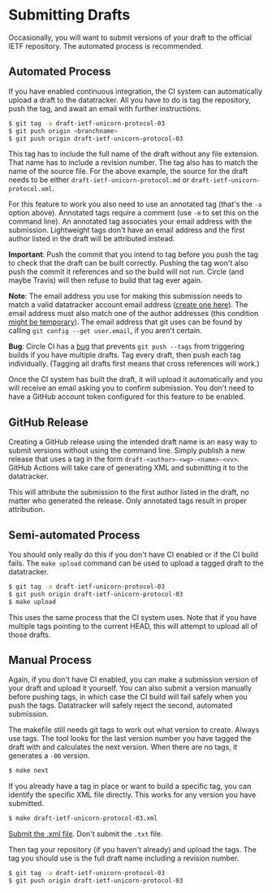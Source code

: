 # Submitting Drafts

Occasionally, you will want to submit versions of your draft to the official
IETF repository.  The automated process is recommended.


## Automated Process

If you have enabled continuous integration, the CI system can automatically
upload a draft to the datatracker.  All you have to do is tag the repository,
push the tag, and await an email with further instructions.

```sh
$ git tag -a draft-ietf-unicorn-protocol-03
$ git push origin <branchname>
$ git push origin draft-ietf-unicorn-protocol-03
```

This tag has to include the full name of the draft without any file extension.
That name has to include a revision number.  The tag also has to match the name
of the source file.  For the above example, the source for the draft needs to
be either `draft-ietf-unicorn-protocol.md` or
`draft-ietf-unicorn-protocol.xml`.

For this feature to work you also need to use an annotated tag (that's the `-a`
option above).  Annotated tags require a comment (use `-m` to set this on the
command line).  An annotated tag associates your email address with the
submission.  Lightweight tags don't have an email address and the first author
listed in the draft will be attributed instead.

**Important**: Push the commit that you intend to tag before you push the tag
to check that the draft can be built correctly.  Pushing the tag won't also
push the commit it references and so the build will not run. Circle (and maybe
Travis) will then refuse to build that tag ever again.

**Note**: The email address you use for making this submission needs to match a
valid datatracker account email address ([create one
here](https://datatracker.ietf.org/accounts/create/)).  The email address must
also match one of the author addresses (this condition [might be
temporary](https://trac.tools.ietf.org/tools/ietfdb/ticket/2390)).  The email
address that git uses can be found by calling `git config --get user.email`, if
you aren't certain.

**Bug**: Circle CI has a [bug](https://support.circleci.com/hc/en-us/articles/115013854347-Jobs-builds-not-triggered-when-pushing-tag)
that prevents `git push --tags` from triggering builds if you have multiple drafts.
Tag every draft, then push each tag individually.  (Tagging all drafts first means
that cross references will work.)

Once the CI system has built the draft, it will upload it automatically and you
will receive an email asking you to confirm submission.  You don't need to have
a GitHub account token configured for this feature to be enabled.


## GitHub Release

Creating a GitHub release using the intended draft name is an easy way to submit
versions without using the command line.  Simply publish a new release that uses
a tag in the form `draft-<author>-<wg>-<name>-<vv>`.  GitHub Actions will take
care of generating XML and submitting it to the datatracker.

This will attribute the submission to the first author listed in the draft, no
matter who generated the release.  Only annotated tags result in proper
attribution.


## Semi-automated Process

You should only really do this if you don't have CI enabled or if the CI build
fails.  The `make upload` command can be used to upload a tagged draft to the
datatracker.

```sh
$ git tag -a draft-ietf-unicorn-protocol-03
$ git push origin draft-ietf-unicorn-protocol-03
$ make upload
```

This uses the same process that the CI system uses.  Note that if you have
multiple tags pointing to the current HEAD, this will attempt to upload all of
those drafts.


## Manual Process

Again, if you don't have CI enabled, you can make a submission version of your
draft and upload it yourself.  You can also submit a version manually before
pushing tags, in which case the CI build will fail safely when you push the
tags.  Datatracker will safely reject the second, automated submission.

The makefile still needs git tags to work out what version to create.  Always
use tags.  The tool looks for the last version number you have tagged the draft
with and calculates the next version.  When there are no tags, it generates a
`-00` version.

```sh
$ make next
```

If you already have a tag in place or want to build a specific tag, you can
identify the specific XML file directly.  This works for any version you have
submitted.

```sh
$ make draft-ietf-unicorn-protocol-03.xml
```

[Submit the .xml file](https://datatracker.ietf.org/submit/).  Don't submit the
`.txt` file.

Then tag your repository (if you haven't already) and upload the tags.  The tag
you should use is the full draft name including a revision number.

```sh
$ git tag -a draft-ietf-unicorn-protocol-03
$ git push origin draft-ietf-unicorn-protocol-03
```
